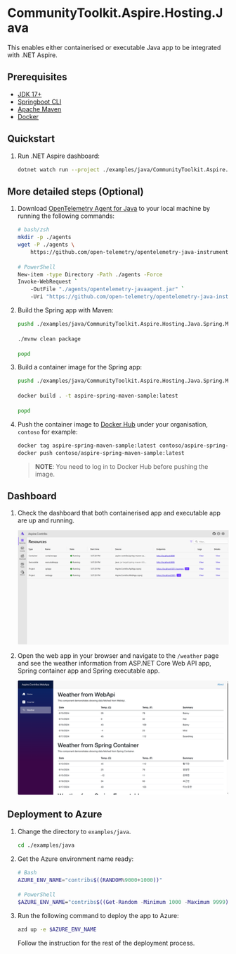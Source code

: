 # CommunityToolkit.Aspire.Hosting.Java

This enables either containerised or executable Java app to be integrated with .NET Aspire.

## Prerequisites

- [JDK 17+](https://learn.microsoft.com/java/openjdk/download)
- [Springboot CLI](https://docs.spring.io/spring-boot/installing.html#getting-started.installing.cli)
- [Apache Maven](https://maven.apache.org)
- [Docker](https://docs.docker.com/get-docker/)

## Quickstart

1. Run .NET Aspire dashboard:

    ```bash
    dotnet watch run --project ./examples/java/CommunityToolkit.Aspire.Hosting.Java.AppHost
    ```

## More detailed steps (Optional)

1. Download [OpenTelemetry Agent for Java](https://opentelemetry.io/docs/zero-code/java/agent/) to your local machine by running the following commands:

    ```bash
    # bash/zsh
    mkdir -p ./agents
    wget -P ./agents \
        https://github.com/open-telemetry/opentelemetry-java-instrumentation/releases/latest/download/opentelemetry-javaagent.jar

    # PowerShell
    New-item -type Directory -Path ./agents -Force
    Invoke-WebRequest `
        -OutFile "./agents/opentelemetry-javaagent.jar" `
        -Uri "https://github.com/open-telemetry/opentelemetry-java-instrumentation/releases/latest/download/opentelemetry-javaagent.jar"
    ```

1. Build the Spring app with Maven:

    ```bash
    pushd ./examples/java/CommunityToolkit.Aspire.Hosting.Java.Spring.Maven

    ./mvnw clean package

    popd
    ```

1. Build a container image for the Spring app:

    ```bash
    pushd ./examples/java/CommunityToolkit.Aspire.Hosting.Java.Spring.Maven

    docker build . -t aspire-spring-maven-sample:latest

    popd
    ```

1. Push the container image to [Docker Hub](https://hub.docker.com) under your organisation, `contoso` for example:

    ```bash
    docker tag aspire-spring-maven-sample:latest contoso/aspire-spring-maven-sample:latest
    docker push contoso/aspire-spring-maven-sample:latest
    ```

    > **NOTE**: You need to log in to Docker Hub before pushing the image.

## Dashboard

1. Check the dashboard that both containerised app and executable app are up and running.

    ![Aspire Dashboard](../../images/java/dashboard.png)

1. Open the web app in your browser and navigate to the `/weather` page and see the weather information from ASP.NET Core Web API app, Spring container app and Spring executable app.

    ![Weather Page](../../images/java/weather.png)

## Deployment to Azure

1. Change the directory to `examples/java`.

    ```bash
    cd ./examples/java
    ```

1. Get the Azure environment name ready:

    ```bash
    # Bash
    AZURE_ENV_NAME="contribs$((RANDOM%9000+1000))"

    # PowerShell
    $AZURE_ENV_NAME="contribs$((Get-Random -Minimum 1000 -Maximum 9999))"
    ```

1. Run the following command to deploy the app to Azure:

    ```bash
    azd up -e $AZURE_ENV_NAME
    ```

    Follow the instruction for the rest of the deployment process.
